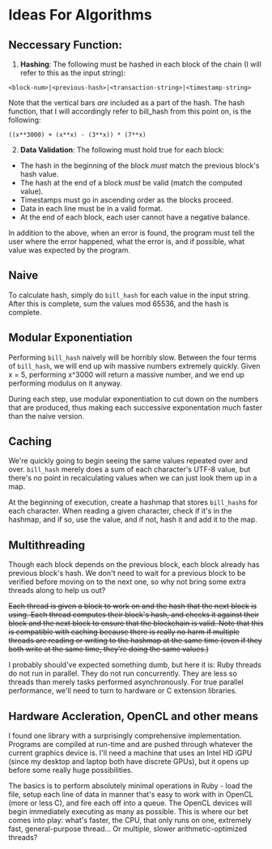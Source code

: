 # Ideas For Algorithms

## Neccessary Function:

1) **Hashing**: The following must be hashed in each block of the chain (I will refer to this as the input string):

`<block-num>|<previous-hash>|<transaction-string>|<timestamp-string>`

Note that the vertical bars *are* included as a part of the hash. The hash function, that I will accordingly refer to bill_hash from this point on, is the following:

`((x**3000) + (x**x) - (3**x)) * (7**x)`

2) **Data Validation**: The following must hold true for each block:

- The hash in the beginning of the block *must* match the previous block's hash value.
- The hash at the end of a block *must* be valid (match the computed value).
- Timestamps must go in ascending order as the blocks proceed.
- Data in each line must be in a valid format.
- At the end of each block, each user cannot have a negative balance.

In addition to the above, when an error is found, the program must tell the user where the error happened, what the error is, and if possible, what value was expected by the program.

## Naive

To calculate hash, simply do `bill_hash` for each value in the input string. After this is complete, sum the values mod 65536, and the hash is complete.

## Modular Exponentiation

Performing `bill_hash` naively will be horribly slow. Between the four terms of `bill_hash`, we will end up wih massive numbers extremely quickly. Given x = 5, performing x^3000 will return a massive number, and we end up performing modulus on it anyway.

During each step, use modular exponentiation to cut down on the numbers that are produced, thus making each successive exponentation much faster than the naive version.

## Caching

We're quickly going to begin seeing the same values repeated over and over. `bill_hash` merely does a sum of each character's UTF-8 value, but there's no point in recalculating values when we can just look them up in a map.

At the beginning of execution, create a hashmap that stores `bill_hash`s for each character. When reading a given character, check if it's in the hashmap, and if so, use the value, and if not, hash it and add it to the map.

## Multithreading

Though each block depends on the previous block, each block already has previous block's hash. We don't need to wait for a previous block to be verified before moving on to the next one, so why not bring some extra threads along to help us out?

~~Each thread is given a block to work on and the hash that the next block is using. Each thread computes their block's hash, and checks it against their block and the next block to ensure that the blockchain is valid. Note that this is compatible with caching because there is really no harm if multiple threads are reading or writing to the hashmap at the same time (even if they both write at the same time, they're doing the same values.)~~

I probably should've expected something dumb, but here it is: Ruby threads do not run in parallel. They do not run concurrently. They are less so threads than merely tasks performed asynchronously. For true parallel performance, we'll need to turn to hardware or C extension libraries.

## Hardware Accleration, OpenCL and other means

I found one library with a surprisingly comprehensive implementation. Programs are compiled at run-time and are pushed through whatever the current graphics device is. I'll need a machine that uses an Intel HD iGPU (since my desktop and laptop both have discrete GPUs), but it opens up before some really huge possibilities.

The basics is to perform absolutely minimal operations in Ruby - load the file, setup each line of data in manner that's easy to work with in OpenCL (more or less C), and fire each off into a queue. The OpenCL devices will begin immediately executing as many as possible. This is where our bet comes into play: what's faster, the CPU, that only runs on one, extremely fast, general-purpose thread... Or multiple, slower arithmetic-optimized threads?
